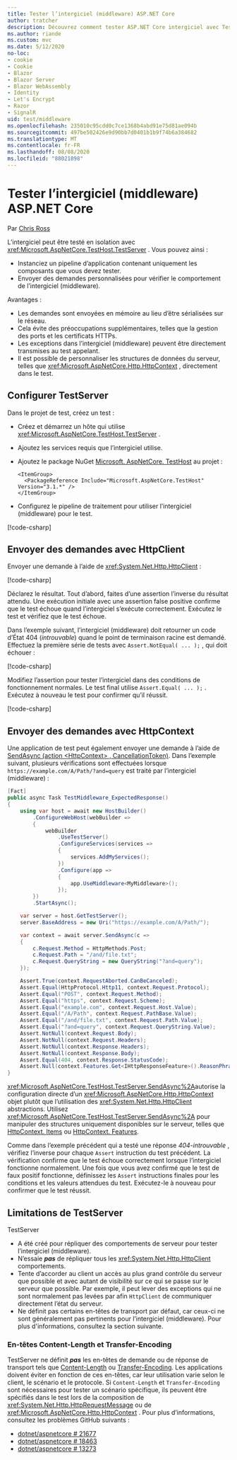 ```yaml
---
title: Tester l’intergiciel (middleware) ASP.NET Core
author: tratcher
description: Découvrez comment tester ASP.NET Core intergiciel avec TestServer.
ms.author: riande
ms.custom: mvc
ms.date: 5/12/2020
no-loc:
- cookie
- Cookie
- Blazor
- Blazor Server
- Blazor WebAssembly
- Identity
- Let's Encrypt
- Razor
- SignalR
uid: test/middleware
ms.openlocfilehash: 235010c95cdd0c7ce1368b4abd91e75d81ae094b
ms.sourcegitcommit: 497be502426e9d90bb7d0401b1b9f74b6a384682
ms.translationtype: MT
ms.contentlocale: fr-FR
ms.lasthandoff: 08/08/2020
ms.locfileid: "88021898"
---
```

# <a name="test-aspnet-core-middleware"></a>Tester l’intergiciel (middleware) ASP.NET Core

Par [Chris Ross](https://github.com/Tratcher)

L’intergiciel peut être testé en isolation avec <xref:Microsoft.AspNetCore.TestHost.TestServer> . Vous pouvez ainsi :

* Instanciez un pipeline d’application contenant uniquement les composants que vous devez tester.
* Envoyer des demandes personnalisées pour vérifier le comportement de l’intergiciel (middleware).

Avantages :

* Les demandes sont envoyées en mémoire au lieu d’être sérialisées sur le réseau.
* Cela évite des préoccupations supplémentaires, telles que la gestion des ports et les certificats HTTPs.
* Les exceptions dans l’intergiciel (middleware) peuvent être directement transmises au test appelant.
* Il est possible de personnaliser les structures de données du serveur, telles que <xref:Microsoft.AspNetCore.Http.HttpContext> , directement dans le test.

## <a name="set-up-the-testserver"></a>Configurer TestServer

Dans le projet de test, créez un test :

* Créez et démarrez un hôte qui utilise <xref:Microsoft.AspNetCore.TestHost.TestServer> .
* Ajoutez les services requis que l’intergiciel utilise.
* Ajoutez le package NuGet [Microsoft. AspNetCore. TestHost](https://www.nuget.org/packages/Microsoft.AspNetCore.TestHost/) au projet :
  
  ```dotnetcli
  <ItemGroup>
    <PackageReference Include="Microsoft.AspNetCore.TestHost" Version="3.1.*" />
  </ItemGroup>
  ```

* Configurez le pipeline de traitement pour utiliser l’intergiciel (middleware) pour le test.

[!code-csharp[](middleware/samples_snapshot/3.x/setup.cs?highlight=4-18)]

## <a name="send-requests-with-httpclient"></a>Envoyer des demandes avec HttpClient
Envoyer une demande à l’aide de <xref:System.Net.Http.HttpClient> :

[!code-csharp[](middleware/samples_snapshot/3.x/request.cs?highlight=20)]

Déclarez le résultat. Tout d’abord, faites d’une assertion l’inverse du résultat attendu. Une exécution initiale avec une assertion false positive confirme que le test échoue quand l’intergiciel s’exécute correctement. Exécutez le test et vérifiez que le test échoue.

Dans l’exemple suivant, l’intergiciel (middleware) doit retourner un code d’État 404 (*introuvable*) quand le point de terminaison racine est demandé. Effectuez la première série de tests avec `Assert.NotEqual( ... );` , qui doit échouer :

[!code-csharp[](middleware/samples_snapshot/3.x/false-failure-check.cs?highlight=22)]

Modifiez l’assertion pour tester l’intergiciel dans des conditions de fonctionnement normales. Le test final utilise `Assert.Equal( ... );` . Exécutez à nouveau le test pour confirmer qu’il réussit.

[!code-csharp[](middleware/samples_snapshot/3.x/final-test.cs?highlight=22)]

## <a name="send-requests-with-httpcontext"></a>Envoyer des demandes avec HttpContext

Une application de test peut également envoyer une demande à l’aide de [SendAsync (action \<HttpContext> , CancellationToken)](xref:Microsoft.AspNetCore.TestHost.TestServer.SendAsync%2A). Dans l’exemple suivant, plusieurs vérifications sont effectuées lorsque `https://example.com/A/Path/?and=query` est traité par l’intergiciel (middleware) :

```csharp
[Fact]
public async Task TestMiddleware_ExpectedResponse()
{
    using var host = await new HostBuilder()
        .ConfigureWebHost(webBuilder =>
        {
            webBuilder
                .UseTestServer()
                .ConfigureServices(services =>
                {
                    services.AddMyServices();
                })
                .Configure(app =>
                {
                    app.UseMiddleware<MyMiddleware>();
                });
        })
        .StartAsync();

    var server = host.GetTestServer();
    server.BaseAddress = new Uri("https://example.com/A/Path/");

    var context = await server.SendAsync(c =>
    {
        c.Request.Method = HttpMethods.Post;
        c.Request.Path = "/and/file.txt";
        c.Request.QueryString = new QueryString("?and=query");
    });

    Assert.True(context.RequestAborted.CanBeCanceled);
    Assert.Equal(HttpProtocol.Http11, context.Request.Protocol);
    Assert.Equal("POST", context.Request.Method);
    Assert.Equal("https", context.Request.Scheme);
    Assert.Equal("example.com", context.Request.Host.Value);
    Assert.Equal("/A/Path", context.Request.PathBase.Value);
    Assert.Equal("/and/file.txt", context.Request.Path.Value);
    Assert.Equal("?and=query", context.Request.QueryString.Value);
    Assert.NotNull(context.Request.Body);
    Assert.NotNull(context.Request.Headers);
    Assert.NotNull(context.Response.Headers);
    Assert.NotNull(context.Response.Body);
    Assert.Equal(404, context.Response.StatusCode);
    Assert.Null(context.Features.Get<IHttpResponseFeature>().ReasonPhrase);
}
```

<xref:Microsoft.AspNetCore.TestHost.TestServer.SendAsync%2A>autorise la configuration directe d’un <xref:Microsoft.AspNetCore.Http.HttpContext> objet plutôt que l’utilisation des <xref:System.Net.Http.HttpClient> abstractions. Utilisez <xref:Microsoft.AspNetCore.TestHost.TestServer.SendAsync%2A> pour manipuler des structures uniquement disponibles sur le serveur, telles que [HttpContext. Items](xref:Microsoft.AspNetCore.Http.HttpContext.Items) ou [HttpContext. Features](xref:Microsoft.AspNetCore.Http.HttpContext.Features).

Comme dans l’exemple précédent qui a testé une réponse *404-introuvable* , vérifiez l’inverse pour chaque `Assert` instruction du test précédent. La vérification confirme que le test échoue correctement lorsque l’intergiciel fonctionne normalement. Une fois que vous avez confirmé que le test de faux positif fonctionne, définissez les `Assert` instructions finales pour les conditions et les valeurs attendues du test. Exécutez-le à nouveau pour confirmer que le test réussit.

## <a name="testserver-limitations"></a>Limitations de TestServer

TestServer

* A été créé pour répliquer des comportements de serveur pour tester l’intergiciel (middleware).
* N’essaie ***pas*** de répliquer tous les <xref:System.Net.Http.HttpClient> comportements.
* Tente d’accorder au client un accès au plus grand contrôle du serveur que possible et avec autant de visibilité sur ce qui se passe sur le serveur que possible. Par exemple, il peut lever des exceptions qui ne sont normalement pas levées par afin `HttpClient` de communiquer directement l’état du serveur.
* Ne définit pas certains en-têtes de transport par défaut, car ceux-ci ne sont généralement pas pertinents pour l’intergiciel (middleware). Pour plus d'informations, consultez la section suivante.

### <a name="content-length-and-transfer-encoding-headers"></a>En-têtes Content-Length et Transfer-Encoding

TestServer ne définit ***pas*** les en-têtes de demande ou de réponse de transport tels que [Content-Length](https://developer.mozilla.org/docs/Web/HTTP/Headers/Content-Length) ou [Transfer-Encoding](https://developer.mozilla.org/docs/Web/HTTP/Headers/Transfer-Encoding). Les applications doivent éviter en fonction de ces en-têtes, car leur utilisation varie selon le client, le scénario et le protocole. Si `Content-Length` et `Transfer-Encoding` sont nécessaires pour tester un scénario spécifique, ils peuvent être spécifiés dans le test lors de la composition de <xref:System.Net.Http.HttpRequestMessage> ou de <xref:Microsoft.AspNetCore.Http.HttpContext> . Pour plus d’informations, consultez les problèmes GitHub suivants :

* [dotnet/aspnetcore # 21677](https://github.com/dotnet/aspnetcore/issues/21677)
* [dotnet/aspnetcore # 18463](https://github.com/dotnet/aspnetcore/issues/18463)
* [dotnet/aspnetcore # 13273](https://github.com/dotnet/aspnetcore/issues/13273)
